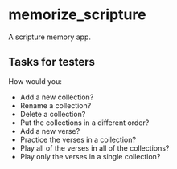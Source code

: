 # memorize_scripture

A scripture memory app.

## Tasks for testers

How would you:

- Add a new collection?
- Rename a collection?
- Delete a collection?
- Put the collections in a different order?
- Add a new verse?
- Practice the verses in a collection?
- Play all of the verses in all of the collections?
- Play only the verses in a single collection?